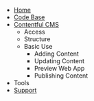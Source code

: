 - [Home](https://github.com/AmcorPackaging/LiquiForm/wiki)
- [Code Base](https://github.com/AmcorPackaging/LiquiForm/wiki/Code-Base)
- [Contentful CMS](https://github.com/AmcorPackaging/LiquiForm/wiki/Contentful-CMS)
  - Access
  - Structure
  - Basic Use
    - Adding Content
    - Updating Content
    - Preview Web App
    - Publishing Content
- Tools
- [Support](https://github.com/AmcorPackaging/LiquiForm/wiki/support)